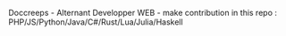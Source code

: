 Doccreeps - Alternant Developper WEB - make contribution in this repo : PHP/JS/Python/Java/C#/Rust/Lua/Julia/Haskell
